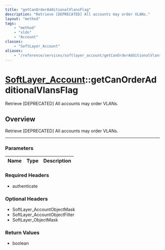 ```yaml
---
title: "getCanOrderAdditionalVlansFlag"
description: "Retrieve [DEPRECATED] All accounts may order VLANs."
layout: "method"
tags:
    - "method"
    - "sldn"
    - "Account"
classes:
    - "SoftLayer_Account"
aliases:
    - "/reference/services/softlayer_account/getCanOrderAdditionalVlansFlag"
---
```

# [SoftLayer_Account](/reference/services/SoftLayer_Account)::getCanOrderAdditionalVlansFlag


Retrieve [DEPRECATED] All accounts may order VLANs.


## Overview 
Retrieve [DEPRECATED] All accounts may order VLANs.

-----

### Parameters 
|Name | Type | Description |
| --- | --- | --- |


### Required Headers
* authenticate


### Optional Headers
* SoftLayer_AccountObjectMask
* SoftLayer_AccountObjectFilter
* SoftLayer_ObjectMask

### Return Values
* boolean




